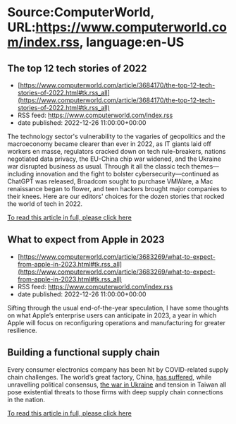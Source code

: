 # Source:ComputerWorld, URL:https://www.computerworld.com/index.rss, language:en-US

## The top 12 tech stories of 2022
 - [https://www.computerworld.com/article/3684170/the-top-12-tech-stories-of-2022.html#tk.rss_all](https://www.computerworld.com/article/3684170/the-top-12-tech-stories-of-2022.html#tk.rss_all)
 - RSS feed: https://www.computerworld.com/index.rss
 - date published: 2022-12-26 11:00:00+00:00

<article>
	<section class="page">
<p>The technology sector's vulnerability to the vagaries of geopolitics and the macroeconomy became clearer than ever in 2022, as IT giants laid off workers en masse, regulators cracked down on tech rule-breakers, nations negotiated data privacy, the EU-China chip war widened, and the Ukraine war disrupted business as usual. Through it all the classic tech themes—including innovation and the fight to bolster cybersecurity—continued as ChatGPT was released, Broadcom sought to purchase VMWare, a Mac renaissance began to flower, and teen hackers brought major companies to their knees. Here are our editors' choices for the dozen stories that rocked the world of tech in 2022.</p><p class="jumpTag"><a href="https://www.computerworld.com/article/3684170/the-top-12-tech-stories-of-2022.html#jump">To read this article in full, please click here</a></p></section></article>

## What to expect from Apple in 2023
 - [https://www.computerworld.com/article/3683269/what-to-expect-from-apple-in-2023.html#tk.rss_all](https://www.computerworld.com/article/3683269/what-to-expect-from-apple-in-2023.html#tk.rss_all)
 - RSS feed: https://www.computerworld.com/index.rss
 - date published: 2022-12-26 11:00:00+00:00

<article>
	<section class="page">
<p>Sifting through the usual end-of-the-year speculation, I have some thoughts on what Apple’s enterprise users can anticipate in 2023, a year in which Apple will focus on reconfiguring operations and manufacturing for greater resilience.</p><h2><strong>Building a functional supply chain</strong></h2>
<p>Every consumer electronics company has been hit by COVID-related supply chain challenges. The world’s great factory, China, <a href="https://apnews.com/article/taiwan-technology-health-covid-business-61c1b91d5ca112d0209027b9e75bfe78" rel="nofollow noopener" target="_blank">has suffered</a>, while unravelling political consensus, <a href="https://www.applemust.com/apple-in-talks-to-close-unused-russian-office-space/" rel="nofollow noopener" target="_blank">the war in Ukraine</a> and tension in Taiwan all pose existential threats to those firms with deep supply chain connections in the nation.</p><p class="jumpTag"><a href="https://www.computerworld.com/article/3683269/what-to-expect-from-apple-in-2023.html#jump">To read this article in full, please click here</a></p></section></article>

